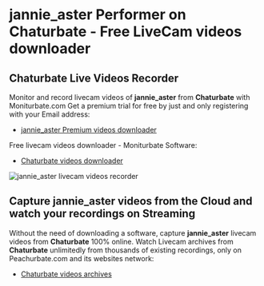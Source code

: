 # jannie_aster Performer on Chaturbate - Free LiveCam videos downloader

## Chaturbate Live Videos Recorder

Monitor and record livecam videos of **jannie_aster** from **Chaturbate** with Moniturbate.com
Get a premium trial for free by just and only registering with your Email address:
* [jannie_aster Premium videos downloader](https://moniturbate.com/request-demo-licence-key.html)

Free livecam videos downloader - Moniturbate Software:
* [Chaturbate videos downloader](https://moniturbate.com/moniturbate-download-software.html)

![jannie_aster livecam videos recorder](https://peachurnet.com/templates/moniturbate-software.png)


## Capture jannie_aster videos from the Cloud and watch your recordings on Streaming

Without the need of downloading a software, capture **jannie_aster** livecam videos from **Chaturbate** 100% online.
Watch Livecam archives from **Chaturbate** unlimitedly from thousands of existing recordings, only on Peachurbate.com and its websites network:
* [Chaturbate videos archives](https://peachurnet.com/)